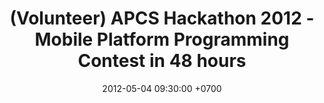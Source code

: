 ---
title: (Volunteer) APCS Hackathon 2012 - Mobile Platform Programming Contest in 48 hours
date: 2012-05-04 09:30:00 +0700
---